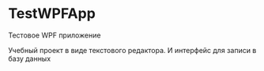 # TestWPFApp
Тестовое WPF приложение

Учебный проект в виде текстового редактора. И интерфейс для записи в базу данных
